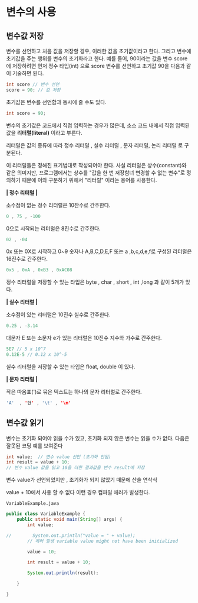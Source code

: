 # 변수의 사용

## 변수값 저장

변수를 선언하고 처음 값을 저장할 경우, 이러한 값을 초기값이라고 한다.
그리고 변수에 초기값을 주는 행위를 변수의 초기화라고 한다.
예를 들어, 90이라는 값을 변수 score에 저장하려면 먼저 정수 타입(int)
으로 score 변수를 선언하고 초기값 90을 다음과 같이 기술하면 된다.

```java
int score // 변수 선언
score = 90; // 값 저장
```
초기값은 변수를 선언함과 동시에 줄 수도 있다.
```java
int score = 90;
```

변수의 초기값은 코드에서 직접 입력하는 경우가 많은데, 소스 코드 내에서
직접 입력된 값을 __리터럴(literal)__ 이라고 부른다.

리터럴은 값의 종류에 따라 정수 리터럴 , 실수 리터럴 , 문자 리터럴, 논리 리터럴
로 구분된다.

이 리터럴들은 정해진 표기법대로 작성되어야 한다.
사실 리터럴은 상수(constant)와 같은 의미지만,
프로그램에서는 상수를 "값을 한 번 저장함녀 변경할 수 없는 변수"로
정의하기 때문에 이와 구분하기 위해서 "리터럴" 이라는 용어를 사용한다.


__| 정수 리터럴 |__

소수점이 없는 정수 리터럴은 10잔수로 간주한다.
```java
0 , 75 , -100
```

0으로 시작되는 리터럴은 8진수로 간주한다.

```java
02 , -04
```

0x 또는 0X로 시작하고 0~9 숫자나 A,B,C,D,E,F 또는 a ,b,c,d,e,f로
구성된 리터럴은 16진수로 간주한다.
```java
0x5 , 0xA , 0xB3 , 0xAC08
```

정수 리터럴을 저장할 수 있는 타입은 byte , char , short , int ,long
과 같이 5개가 있다.


__| 실수 리터럴 |__

소수점이 있는 리터럴은 10진수 실수로 간주한다.
```java
0.25 , -3.14
```

대문자 E 또는 소문자 e가 있는 리터럴은 10진수 지수와 가수로 간주한다.
```java
5E7 // 5 x 10^7
0.12E-5 // 0.12 x 10^-5
```

실수 리터럴을 저장할 수 있는 타입은 float, double 이 있다.

__| 문자 리터럴 |__

작은 따옴표(')로 묶은 텍스트는 하나의 문자 리터럴로 간주한다.
```java
'A'  , '한' , '\t' , '\m'
```

## 변수값 읽기

변수는 초기화 되어야 읽을 수가 있고, 초기화 되지 않은 변수는 읽을 수가 없다.
다음은 잘못된 코딩 예를 보여준다
```java
int value;  // 변수 value 선언 (초기화 안됨)
int result = value + 10; 
// 변수 value 값을 읽고 10을 더한 결과값을 변수 result에 저장

```
변수 value가 선언되었지만 , 초기화가 되지 않았기 때문에 산술 연삭식

value + 10에서 사용 할 수 없다 이런 경우 컴파일 에러가 발생한다.

`VariableExample.java`
```java
public class VariableExample {
    public static void main(String[] args) {
        int value;

//        System.out.println("value = " + value);
        // 에러 발생 variable value might not have been initialized

        value = 10;

        int result = value + 10;

        System.out.println(result);

    }

}
```